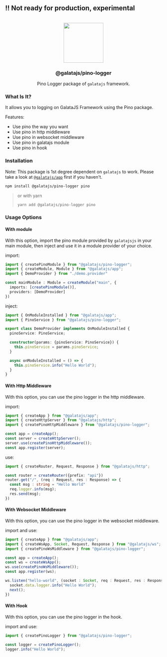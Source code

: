 
## !! Not ready for production, experimental

<p align="center">
<br>
<img src="https://avatars.githubusercontent.com/u/108695351?s=200&v=4" width="128" height="128">
</p>
<h3 align="center">@galatajs/pino-logger</h3>
<p align="center">
  Pino Logger package of <code>galatajs</code> framework. 
</p>

### What Is It?

It allows you to logging on GalataJS Framework using the Pino package.

Features:
- Use pino the way you want
- Use pino in http middleware
- Use pino in websocket middleware
- Use pino in galatajs module
- Use pino in hook

### Installation

Note: This package is 1st degree dependent on ``galatajs`` to work. Please take a look at [`@galatajs/app`](https://www.npmjs.com/package/@galatajs/app) first if you haven't. 

```sh
npm install @galatajs/pino-logger pino
```

> or with yarn
>
> ```sh
> yarn add @galatajs/pino-logger pino
> ```

### Usage Options

#### With module

With this option, import the pino module provided by `galatajsjs` in your main module, then inject and use it in a module provider of your choice.

import:

```ts
import { createPinoModule } from "@galatajs/pino-logger";
import { createModule, Module } from "@galatajs/app";
import { DemoProvider } from "./demo.provider"

const mainModule : Module = createModule("main", {
  imports: [createPinoModule()],
  providers: [DemoProvider]
})
```

inject:

```ts
import { OnModuleInstalled } from "@galatajs/app";
import { PinoService } from "@galatajs/pino-logger";

export class DemoProvider implements OnModuleInstalled {
  pinoService: PinoService;

  constructor(params: {pinoService: PinoService}) {
    this.pinoService = params.pinoService;
  }

  async onModuleInstalled = () => {
    this.pinoService.info("Hello World");
  }
}
```

#### With Http Middleware

With this option, you can use the pino logger in the http middleware.

import:

```ts
import { createApp } from "@galatajs/app";
import { createHttpServer } from "@galatajs/http";
import { createPinoHttpMiddleware } from "@galatajs/pino-logger";

const app = createApp();
const server = createHttpServer();
server.use(createPinoHttpMiddleware());
const app.register(server);
```

use:

```ts
import { createRouter, Request, Response } from "@galatajs/http";

const router = createRouter({prefix: "api"})
router.get("/", (req : Request, res : Response) => {
  const msg : string = "Hello World"
  req.logger.info(msg);
  res.send(msg);
})
```

#### With Websocket Middleware

With this option, you can use the pino logger in the websocket middleware.

import and use:

```ts
import { createApp } from "@galatajs/app";
import { createWsApp, Socket, Request, Response } from "@galatajs/ws";
import { createPinoWsMiddleware } from "@galatajs/pino-logger";

const app = createApp();
const ws = createWsApp();
ws.use(createPinoWsMiddleware());
const app.register(ws);

ws.listen("hello-world", (socket : Socket, req : Request, res : Response) => {
  socket.data.logger.info("Hello World");
  next();
})
```

#### With Hook

With this option, you can use the pino logger in the hook.

import and use:

```ts
import { createPinoLogger } from "@galatajs/pino-logger";

const logger = createPinoLogger();
logger.info("Hello World");
```